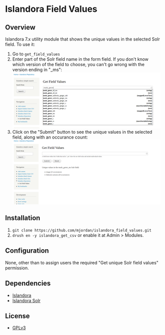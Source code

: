 # Islandora Field Values

## Overview

Islandora 7.x utility module that shows the unique values in the selected Solr field. To use it:

1. Go to `get_field_values`
1. Enter part of the Solr field name in the form field. If you don't know which version of the field to choose, you can't go wrong with the version ending in "_ms":
   ![The menu](docs/images/mods_fields.png)
1. Click on the "Submit" button to see the unique values in the selected field, along with an occurance count:
   ![The button](docs/images/values.png)

## Installation

1. `git clone https://github.com/mjordan/islandora_field_values.git`
1. `drush en -y islandora_get_csv` or enable it at Admin > Modules.

## Configuration

None, other than to assign users the required "Get unique Solr field values" permission.

## Dependencies

* [Islandora](https://github.com/Islandora/islandora)
* [Islandora Solr](https://github.com/Islandora/islandora_solr_search)

## License

* [GPLv3](http://www.gnu.org/licenses/gpl-3.0.txt)
